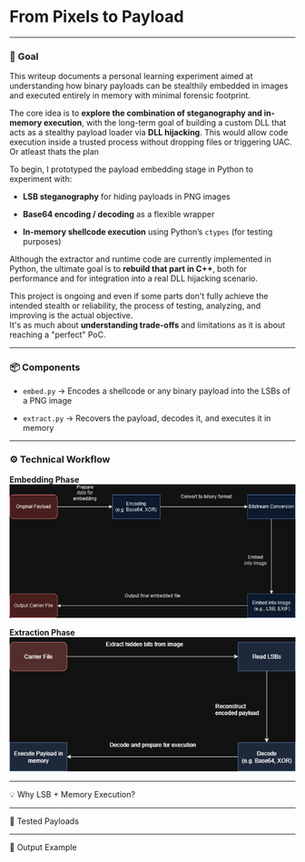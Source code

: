 # **From Pixels to Payload**

---
### 🎯 **Goal**

This writeup documents a personal learning experiment aimed at understanding how binary payloads can be stealthily embedded in images and executed entirely in memory with minimal forensic footprint.

The core idea is to **explore the combination of steganography and in-memory execution**, with the long-term goal of building a custom DLL that acts as a stealthy payload loader via **DLL hijacking**. This would allow code execution inside a trusted process without dropping files or triggering UAC. Or atleast thats the plan 

To begin, I prototyped the payload embedding stage in Python to experiment with:

- **LSB steganography** for hiding payloads in PNG images
    
- **Base64 encoding / decoding** as a flexible wrapper
    
- **In-memory shellcode execution** using Python’s `ctypes` (for testing purposes)

Although the extractor and runtime code are currently implemented in Python, the ultimate goal is to **rebuild that part in C++**, both for performance and for integration into a real DLL hijacking scenario.

This project is ongoing and even if some parts don't fully achieve the intended stealth or reliability, the process of testing, analyzing, and improving is the actual objective.  
It's as much about **understanding trade-offs** and limitations as it is about reaching a "perfect" PoC.

---
### 📦 Components

- `embed.py` → Encodes a shellcode or any binary payload into the LSBs of a PNG image
    
- `extract.py` → Recovers the payload, decodes it, and executes it in memory

---
### ⚙️ Technical Workflow

**Embedding Phase**  
![Embedding Flowchart](_screenshots/flowChartEmbed.drawio.png)

**Extraction Phase**  
![Extraction Flowchart](_screenshots/extract.drawio.png)


---
💡 Why LSB + Memory Execution?


---
🔐 Tested Payloads


---
🧪 Output Example
